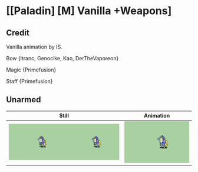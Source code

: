 # [\[Paladin\] \[M\] Vanilla +Weapons]

## Credit

Vanilla animation by IS.

Bow {ltranc, Genocike, Kao, DerTheVaporeon}

Magic {Primefusion}

Staff {Primefusion}
	
## Unarmed

| Still | Animation |
| :---: | :-------: |
| ![Unarmed still](./Unarmed_000.png) | ![Unarmed animation](./Unarmed.gif) |
